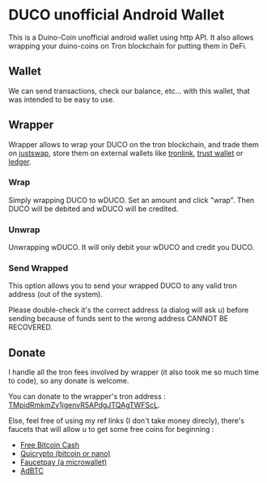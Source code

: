 # DUCO unofficial Android Wallet
This is a Duino-Coin unofficial android wallet using http API. It also allows wrapping your duino-coins on Tron blockchain for putting them in DeFi.

## Wallet
We can send transactions, check our balance, etc... with this wallet, that was intended to be easy to use.


## Wrapper
Wrapper allows to wrap your DUCO on the tron blockchain, and trade them on [justswap](https://justswap.io), store them on external wallets like [tronlink](https://dapp.tronlink.org/#invitecode?code=Ff51&lang=en), [trust wallet](https://trustwallet.com) or [ledger](https://www.ledger.com/).

### Wrap
Simply wrapping DUCO to wDUCO. Set an amount and click "wrap". Then DUCO will be debited and wDUCO will be credited.

### Unwrap
Unwrapping wDUCO. It will only debit your wDUCO and credit you DUCO.

### Send Wrapped
This option allows you to send your wrapped DUCO to any valid tron address (out of the system).

Please double-check it's the correct address (a dialog will ask u) before sending because of funds sent to the wrong address CANNOT BE RECOVERED.


## Donate
I handle all the tron fees involved by wrapper (it also took me so much time to code), so any donate is welcome.

You can donate to the wrapper's tron address : [TMpidRmkmZv1jgenvR5APdgJTQAgTWFScL](https://tronscan.org/#/address/TMpidRmkmZv1jgenvR5APdgJTQAgTWFScL).

Else, feel free of using my ref links (I don't take money direcly), there's faucets that will allow u to get some free coins for beginning :
- [Free Bitcoin Cash](https://bitcoinaliens.com/?ref=950783&game=7&pf=2)
- [Quicrypto (bitcoin or nano)](https://quicrypto.page.link/Dfj7)
- [Faucetpay (a microwallet)](https://faucetpay.io/?r=119352)
- [AdBTC](https://r.adbtc.top/1853792)
